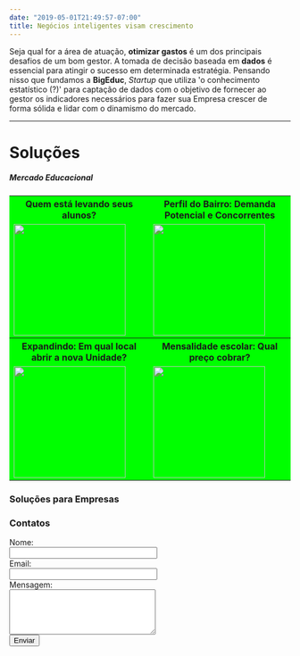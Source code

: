 ```yaml
---
date: "2019-05-01T21:49:57-07:00"
title: Negócios inteligentes visam crescimento 
---
```


Seja qual for a área de atuação, **otimizar gastos** é um dos principais desafios de um bom gestor. 
A tomada de decisão baseada em **dados** é essencial para atingir o sucesso em determinada estratégia. 
 Pensando nisso que fundamos a **BigEduc**, *Startup* que utiliza 'o conhecimento estatístico (?)' para captação de dados com o objetivo de fornecer ao gestor os indicadores necessários para fazer sua Empresa crescer de forma sólida e lidar com o dinamismo do mercado.

-----------------------------------
# Soluções 


##### Mercado Educacional

<table bgcolor="#00FF00">
  <tr>
    <th>Quem está levando seus alunos?</th>
    <th> Perfil do Bairro: Demanda Potencial e Concorrentes </th>
  </tr>
 
   <tr>
    <td><img src="images/students.png" width="200" height="200"></td>
    <td><img src="images/loc.jpeg" width="200" height="200"></td></td>
  </tr>
   <tr>
    <th>Expandindo: Em qual local abrir a nova Unidade? </th>
    <th>Mensalidade escolar: Qual preço cobrar?</th> 
  </tr>
 <tr>
    <td><img src="images/unidade.jpeg" width="200" height="200"></td>
    <td><img src="images/money.png" width="200" height="200"></td></td>
  </tr>

</table>




### Soluções para Empresas 




### Contatos


<div id="after_submit"></div>
<form id="contact_form" action="#" method="POST" enctype="multipart/form-data">
  <div class="row">
    <label class="required" for="name">Nome:</label><br />
    <input id="name" class="input" name="name" type="text" value="" size="30" /><br />
    <span id="name_validation" class="error_message"></span>
  </div>
  <div class="row">
    <label class="required" for="email"> Email:</label><br />
    <input id="email" class="input" name="email" type="text" value="" size="30" /><br />
    <span id="email_validation" class="error_message"></span>
  </div>
  <div class="row">
    <label class="required" for="message">Mensagem:</label><br />
    <textarea id="message" class="input" name="message" rows="5" cols="30"></textarea><br />
    <span id="message_validation" class="error_message"></span>
  </div>
    <form method="post" action="mailto:contato.bigeduc@gmail.com.br" >
<input type="submit" value="Enviar" /> 
</form>
   
    
    